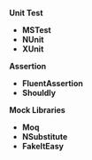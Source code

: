 <b>Unit Test<b>
  <ul>
    
  <li>MSTest</li>
  <li>NUnit</li>
  <li>XUnit</li>
</ul>

Assertion
<ul>
<li>FluentAssertion</li>
<li>Shouldly</li>
  </ul>
  
Mock Libraries
  <ul>
  <li>Moq</li>
  <li>NSubstitute</li>
  <li>FakeItEasy</li>
</ul>

